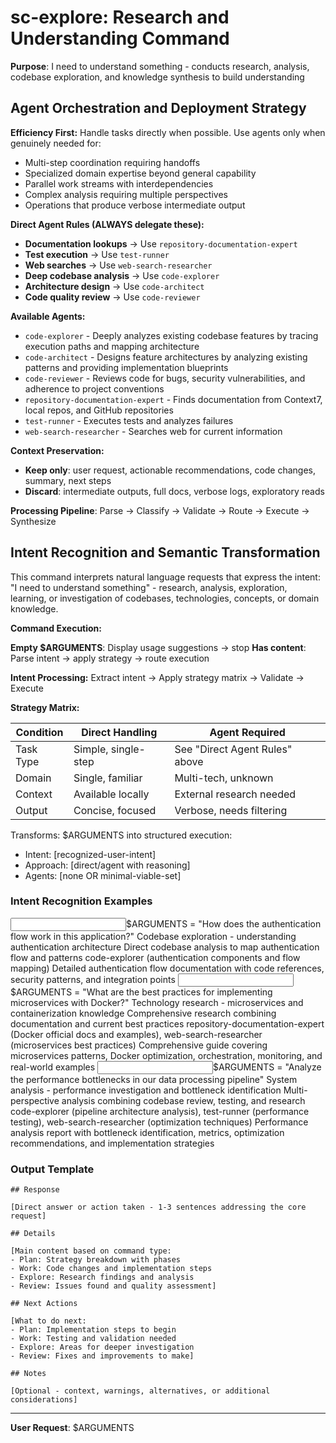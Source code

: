 # sc-explore: Research and Understanding Command

**Purpose**: I need to understand something - conducts research, analysis, codebase exploration, and knowledge synthesis to build understanding

## Agent Orchestration and Deployment Strategy

**Efficiency First:** Handle tasks directly when possible. Use agents only when genuinely needed for:

- Multi-step coordination requiring handoffs
- Specialized domain expertise beyond general capability
- Parallel work streams with interdependencies
- Complex analysis requiring multiple perspectives
- Operations that produce verbose intermediate output

**Direct Agent Rules (ALWAYS delegate these):**

- **Documentation lookups** → Use `repository-documentation-expert`
- **Test execution** → Use `test-runner`
- **Web searches** → Use `web-search-researcher`
- **Deep codebase analysis** → Use `code-explorer`
- **Architecture design** → Use `code-architect`
- **Code quality review** → Use `code-reviewer`

**Available Agents:**

- `code-explorer` - Deeply analyzes existing codebase features by tracing execution paths and mapping architecture
- `code-architect` - Designs feature architectures by analyzing existing patterns and providing implementation blueprints
- `code-reviewer` - Reviews code for bugs, security vulnerabilities, and adherence to project conventions
- `repository-documentation-expert` - Finds documentation from Context7, local repos, and GitHub repositories
- `test-runner` - Executes tests and analyzes failures
- `web-search-researcher` - Searches web for current information

**Context Preservation:**

- **Keep only**: user request, actionable recommendations, code changes, summary, next steps
- **Discard**: intermediate outputs, full docs, verbose logs, exploratory reads

**Processing Pipeline**: Parse → Classify → Validate → Route → Execute → Synthesize

## Intent Recognition and Semantic Transformation

This command interprets natural language requests that express the intent: "I need to understand something" - research, analysis, exploration, learning, or investigation of codebases, technologies, concepts, or domain knowledge.

**Command Execution:**

**Empty $ARGUMENTS**: Display usage suggestions → stop
**Has content**: Parse intent → apply strategy → route execution

**Intent Processing:** Extract intent → Apply strategy matrix → Validate → Execute

**Strategy Matrix:**

| Condition | Direct Handling     | Agent Required                 |
| --------- | ------------------- | ------------------------------ |
| Task Type | Simple, single-step | See "Direct Agent Rules" above |
| Domain    | Single, familiar    | Multi-tech, unknown            |
| Context   | Available locally   | External research needed       |
| Output    | Concise, focused    | Verbose, needs filtering       |

Transforms: $ARGUMENTS into structured execution:

- Intent: [recognized-user-intent]
- Approach: [direct/agent with reasoning]
- Agents: [none OR minimal-viable-set]

### Intent Recognition Examples

<example>
<input>$ARGUMENTS = "How does the authentication flow work in this application?"</input>
<intent>Codebase exploration - understanding authentication architecture</intent>
<approach>Direct codebase analysis to map authentication flow and patterns</approach>
<agents>code-explorer (authentication components and flow mapping)</agents>
<output>Detailed authentication flow documentation with code references, security patterns, and integration points</output>
</example>

<example>
<input>$ARGUMENTS = "What are the best practices for implementing microservices with Docker?"</input>
<intent>Technology research - microservices and containerization knowledge</intent>
<approach>Comprehensive research combining documentation and current best practices</approach>
<agents>repository-documentation-expert (Docker official docs and examples), web-search-researcher (microservices best practices)</agents>
<output>Comprehensive guide covering microservices patterns, Docker optimization, orchestration, monitoring, and real-world examples</output>
</example>

<example>
<input>$ARGUMENTS = "Analyze the performance bottlenecks in our data processing pipeline"</input>
<intent>System analysis - performance investigation and bottleneck identification</intent>
<approach>Multi-perspective analysis combining codebase review, testing, and research</approach>
<agents>code-explorer (pipeline architecture analysis), test-runner (performance testing), web-search-researcher (optimization techniques)</agents>
<output>Performance analysis report with bottleneck identification, metrics, optimization recommendations, and implementation strategies</output>
</example>

### Output Template

```
## Response

[Direct answer or action taken - 1-3 sentences addressing the core request]

## Details

[Main content based on command type:
- Plan: Strategy breakdown with phases
- Work: Code changes and implementation steps
- Explore: Research findings and analysis
- Review: Issues found and quality assessment]

## Next Actions

[What to do next:
- Plan: Implementation steps to begin
- Work: Testing and validation needed
- Explore: Areas for deeper investigation
- Review: Fixes and improvements to make]

## Notes

[Optional - context, warnings, alternatives, or additional considerations]
```

---

**User Request**: $ARGUMENTS
